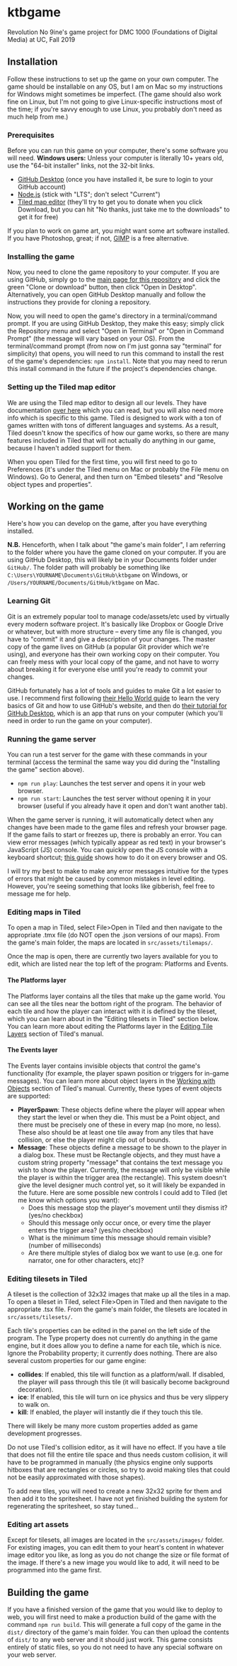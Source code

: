 # ktbgame

Revolution No 9ine's game project for DMC 1000 (Foundations of Digital Media) at UC, Fall 2019

## Installation
Follow these instructions to set up the game on your own computer. The game should be installable on any OS, but I am on Mac so my instructions for Windows might sometimes be imperfect. (The game should also work fine on Linux, but I'm not going to give Linux-specific instructions most of the time; if you're savvy enough to use Linux, you probably don't need as much help from me.)

### Prerequisites
Before you can run this game on your computer, there's some software you will need. **Windows users:** Unless your computer is literally 10+ years old, use the "64-bit installer" links, not the 32-bit links.

* [GitHub Desktop](https://desktop.github.com) (once you have installed it, be sure to login to your GitHub account)
* [Node.js](https://nodejs.org/en/download/) (stick with "LTS"; don't select "Current")
* [Tiled map editor](https://thorbjorn.itch.io/tiled) (they'll try to get you to donate when you click Download, but you can hit "No thanks, just take me to the downloads" to get it for free)

If you plan to work on game art, you might want some art software installed. If you have Photoshop, great; if not, [GIMP](https://www.gimp.org/) is a free alternative.

### Installing the game
Now, you need to clone the game repository to your computer. If you are using GitHub, simply go to the [main page for this repository](https://github.com/oxguy3/ktbgame) and click the green "Clone or download" button, then click "Open in Desktop". Alternatively, you can open GitHub Desktop manually and follow the instructions they provide for cloning a repository.

Now, you will need to open the game's directory in a terminal/command prompt. If you are using GitHub Desktop, they make this easy; simply click the Repository menu and select "Open in Terminal" or "Open in Command Prompt" (the message will vary based on your OS). From the terminal/command prompt (from now on I'm just gonna say "terminal" for simplicity) that opens, you will need to run this command to install the rest of the game's dependencies: `npm install`. Note that you may need to rerun this install command in the future if the project's dependencies change.

### Setting up the Tiled map editor
We are using the Tiled map editor to design all our levels. They have documentation [over here](https://doc.mapeditor.org/en/stable/) which you can read, but you will also need more info which is specific to this game. Tiled is designed to work with a ton of games written with tons of different languages and systems. As a result, Tiled doesn't know the specifics of how our game works, so there are many features included in Tiled that will not actually do anything in our game, because I haven't added support for them.

When you open Tiled for the first time, you will first need to go to Preferences (it's under the Tiled menu on Mac or probably the File menu on Windows). Go to General, and then turn on "Embed tilesets" and "Resolve object types and properties".

## Working on the game
Here's how you can develop on the game, after you have everything installed.

**N.B.** Henceforth, when I talk about "the game's main folder", I am referring to the folder where you have the game cloned on your computer. If you are using GitHub Desktop, this will likely be in your Documents folder under `GitHub/`. The folder path will probably be something like `C:\Users\YOURNAME\Documents\GitHub\ktbgame` on Windows, or `/Users/YOURNAME/Documents/GitHub/ktbgame` on Mac.

### Learning Git
Git is an extremely popular tool to manage code/assets/etc used by virtually every modern software project. It's basically like Dropbox or Google Drive or whatever, but with more structure – every time any file is changed, you have to "commit" it and give a description of your changes. The master copy of the game lives on GitHub (a popular Git provider which we're using), and everyone has their own working copy on their computer. You can freely mess with your local copy of the game, and not have to worry about breaking it for everyone else until you're ready to commit your changes.

GitHub fortunately has a lot of tools and guides to make Git a lot easier to use. I recommend first following [their Hello World guide](https://guides.github.com/activities/hello-world/) to learn the very basics of Git and how to use GitHub's website, and then do [their tutorial for GitHub Desktop](https://help.github.com/en/desktop/getting-started-with-github-desktop/creating-your-first-repository-using-github-desktop), which is an app that runs on your computer (which you'll need in order to run the game on your computer).

### Running the game server
You can run a test server for the game with these commands in your terminal (access the terminal the same way you did during the "Installing the game" section above).

* `npm run play`: Launches the test server and opens it in your web browser.
* `npm run start`: Launches the test server without opening it in your browser (useful if you already have it open and don't want another tab).

When the game server is running, it will automatically detect when any changes have been made to the game files and refresh your browser page. If the game fails to start or freezes up, there is probably an error. You can view error messages (which typically appear as red text) in your browser's JavaScript (JS) console. You can quickly open the JS console with a keyboard shortcut; [this guide](https://developer.mozilla.org/en-US/docs/Learn/Common_questions/What_are_browser_developer_tools#How_to_open_the_devtools_in_your_browser) shows how to do it on every browser and OS.

I will try my best to make to make any error messages intuitive for the types of errors that might be caused by common mistakes in level editing. However, you're seeing something that looks like gibberish, feel free to message me for help.

### Editing maps in Tiled
To open a map in Tiled, select File>Open in Tiled and then navigate to the appropriate .tmx file (do NOT open the .json versions of our maps). From the game's main folder, the maps are located in `src/assets/tilemaps/`.

Once the map is open, there are currently two layers available for you to edit, which are listed near the top left of the program: Platforms and Events.

#### The Platforms layer
The Platforms layer contains all the tiles that make up the game world. You can see all the tiles near the bottom right of the program. The behavior of each tile and how the player can interact with it is defined by the tileset, which you can learn about in the "Editing tilesets in Tiled" section below. You can learn more about editing the Platforms layer in the [Editing Tile Layers](https://doc.mapeditor.org/en/stable/manual/editing-tile-layers/) section of Tiled's manual.

#### The Events layer
The Events layer contains invisible objects that control the game's functionality (for example, the player spawn position or triggers for in-game messages). You can learn more about object layers in the [Working with Objects](https://doc.mapeditor.org/en/stable/manual/objects/) section of Tiled's manual. Currently, these types of event objects are supported:

* **PlayerSpawn**: These objects define where the player will appear when they start the level or when they die. This must be a Point object, and there must be precisely one of these in every map (no more, no less). These also should be at least one tile away from any tiles that have collision, or else the player might clip out of bounds.
* **Message**: These objects define a message to be shown to the player in a dialog box. These must be Rectangle objects, and they must have a custom string property "message" that contains the text message you wish to show the player. Currently, the message will only be visible while the player is within the trigger area (the rectangle). This system doesn't give the level designer much control yet, so it will likely be expanded in the future. Here are some possible new controls I could add to Tiled (let me know which options you want):
    * Does this message stop the player's movement until they dismiss it? (yes/no checkbox)
    * Should this message only occur once, or every time the player enters the trigger area? (yes/no checkbox)
    * What is the minimum time this message should remain visible? (number of milliseconds)
    * Are there multiple styles of dialog box we want to use (e.g. one for narrator, one for other characters, etc)?

### Editing tilesets in Tiled
A tileset is the collection of 32x32 images that make up all the tiles in a map. To open a tileset in Tiled, select File>Open in Tiled and then navigate to the appropriate .tsx file. From the game's main folder, the tilesets are located in `src/assets/tilesets/`.

Each tile's properties can be edited in the panel on the left side of the program. The Type property does not currently do anything in the game engine, but it does allow you to define a name for each tile, which is nice. Ignore the Probability property; it currently does nothing. There are also several custom properties for our game engine:

* **collides**: If enabled, this tile will function as a platform/wall. If disabled, the player will pass through this tile (it will basically become background decoration).
* **ice**: If enabled, this tile will turn on ice physics and thus be very slippery to walk on.
* **kill**: If enabled, the player will instantly die if they touch this tile.

There will likely be many more custom properties added as game development progresses.

Do not use Tiled's collision editor, as it will have no effect. If you have a tile that does not fill the entire tile space and thus needs custom collision, it will have to be programmed in manually (the physics engine only supports hitboxes that are rectangles or circles, so try to avoid making tiles that could not be easily approximated with those shapes).

To add new tiles, you will need to create a new 32x32 sprite for them and then add it to the spritesheet. I have not yet finished building the system for regenerating the spritesheet, so stay tuned...

### Editing art assets
Except for tilesets, all images are located in the `src/assets/images/` folder. For existing images, you can edit them to your heart's content in whatever image editor you like, as long as you do not change the size or file format of the image. If there's a new image you would like to add, it will need to be programmed into the game first.

## Building the game
If you have a finished version of the game that you would like to deploy to web, you will first need to make a production build of the game with the command `npm run build`. This will generate a full copy of the game in the `dist/` directory of the game's main folder. You can then upload the contents of `dist/` to any web server and it should just work. This game consists entirely of static files, so you do not need to have any special software on your web server.
